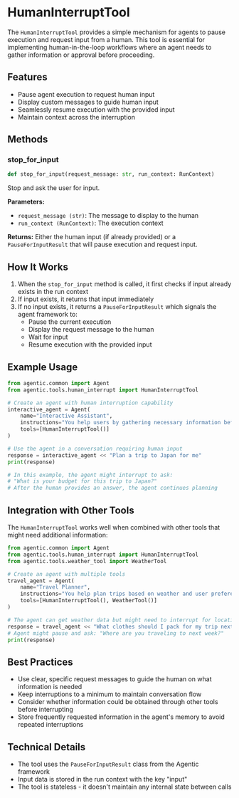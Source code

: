 # HumanInterruptTool

The `HumanInterruptTool` provides a simple mechanism for agents to pause execution and request input from a human. This tool is essential for implementing human-in-the-loop workflows where an agent needs to gather information or approval before proceeding.

## Features

- Pause agent execution to request human input
- Display custom messages to guide human input
- Seamlessly resume execution with the provided input
- Maintain context across the interruption

## Methods

### stop_for_input

```python
def stop_for_input(request_message: str, run_context: RunContext)
```

Stop and ask the user for input.

**Parameters:**

- `request_message (str)`: The message to display to the human
- `run_context (RunContext)`: The execution context

**Returns:**
Either the human input (if already provided) or a `PauseForInputResult` that will pause execution and request input.

## How It Works

1. When the `stop_for_input` method is called, it first checks if input already exists in the run context
2. If input exists, it returns that input immediately
3. If no input exists, it returns a `PauseForInputResult` which signals the agent framework to:
   - Pause the current execution
   - Display the request message to the human
   - Wait for input
   - Resume execution with the provided input

## Example Usage

```python
from agentic.common import Agent
from agentic.tools.human_interrupt import HumanInterruptTool

# Create an agent with human interruption capability
interactive_agent = Agent(
    name="Interactive Assistant",
    instructions="You help users by gathering necessary information before proceeding.",
    tools=[HumanInterruptTool()]
)

# Use the agent in a conversation requiring human input
response = interactive_agent << "Plan a trip to Japan for me"
print(response)

# In this example, the agent might interrupt to ask:
# "What is your budget for this trip to Japan?"
# After the human provides an answer, the agent continues planning
```

## Integration with Other Tools

The `HumanInterruptTool` works well when combined with other tools that might need additional information:

```python
from agentic.common import Agent
from agentic.tools.human_interrupt import HumanInterruptTool
from agentic.tools.weather_tool import WeatherTool

# Create an agent with multiple tools
travel_agent = Agent(
    name="Travel Planner",
    instructions="You help plan trips based on weather and user preferences.",
    tools=[HumanInterruptTool(), WeatherTool()]
)

# The agent can get weather data but might need to interrupt for location details
response = travel_agent << "What clothes should I pack for my trip next week?"
# Agent might pause and ask: "Where are you traveling to next week?"
print(response)
```

## Best Practices

- Use clear, specific request messages to guide the human on what information is needed
- Keep interruptions to a minimum to maintain conversation flow
- Consider whether information could be obtained through other tools before interrupting
- Store frequently requested information in the agent's memory to avoid repeated interruptions

## Technical Details

- The tool uses the `PauseForInputResult` class from the Agentic framework
- Input data is stored in the run context with the key "input"
- The tool is stateless - it doesn't maintain any internal state between calls
